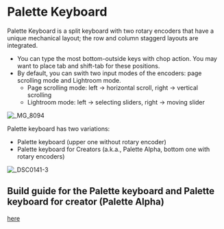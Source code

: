 # Palette Keyboard

Palette Keyboard is a split keyboard with two rotary encoders that have a unique mechanical layout; the row and column staggerd layouts are integrated.
  - You can type the most bottom-outside keys with chop action. You may want to place tab and shift-tab for these positions.
  - By default, you can swith two input modes of the encoders: page scrolling mode and Lightroom mode.
    - Page scrolling mode: left -> horizontal scroll, right -> vertical scrolling
    - Lightroom mode: left -> selecting sliders, right -> moving slider

![_MG_8094](https://user-images.githubusercontent.com/617057/76757973-0b5f3680-67cc-11ea-989d-8562ef4af6c9.jpg)

Palette keyboard has two variations:
- Palette keyboard (upper one without rotary encoder)
- Palette keyboard for Creators (a.k.a., Palette Alpha, bottom one with rotary encoders)

![_DSC0141-3](https://user-images.githubusercontent.com/617057/76695999-a8857680-66c9-11ea-9e60-786ee995818f.jpg)


## Build guide for the Palette keyboard and Palette keyboard for creator (Palette Alpha)

[here](./palette_alpha/doc/build_guide.md)
